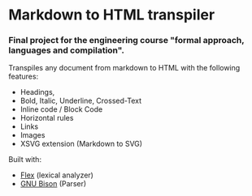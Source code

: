 # Markdown to HTML transpiler
### Final project for the engineering course "formal approach, languages and compilation".

Transpiles any document from markdown to HTML with the following features: 
* Headings,
* Bold, Italic, Underline, Crossed-Text
* Inline code / Block Code
* Horizontal rules
* Links
* Images
* XSVG extension (Markdown to SVG)

Built with:
* [Flex](https://github.com/westes/flex) (lexical analyzer)
* [GNU Bison](https://github.com/akimd/bison) (Parser)
